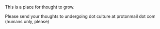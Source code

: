 This is a place for thought to grow. 

Please send your thoughts to undergoing dot culture at protonmail dot com (humans only, please)
